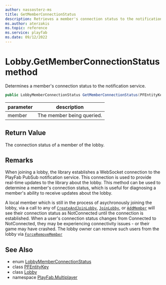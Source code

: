 ```yaml
---
author: nassosterz-ms
title: GetMemberConnectionStatus
description: Retrieves a member's connection status to the notification service.
ms.author: aterzakis
ms.topic: reference
ms.service: playfab
ms.date: 09/12/2022
---
```


# Lobby.GetMemberConnectionStatus method

Determines a member's connection status to the notification service.

```csharp
public LobbyMemberConnectionStatus GetMemberConnectionStatus(PFEntityKey member)
```

| parameter | description |
| --- | --- |
| member | The member being queried. |

## Return Value

The connection status of a member of the lobby.

## Remarks

When joining a lobby, the library establishes a WebSocket connection to the PlayFab PubSub notification service. This connection is used to provide real-time updates to the library about the lobby. This method can be used to determine a member's connection status, which is useful for diagnosing a member's ability to receive updates about the lobby.

A local member which is still in the process of asychronously joining the lobby, via a call to any of [`CreateAndJoinLobby`](../PlayFabMultiplayer/CreateAndJoinLobby.md), [`JoinLobby`](../PlayFabMultiplayer/JoinLobby.md), or [`AddMember`](./AddMember.md) will see their connection status as NotConnected until the connection is established. When a user's connection status changes from Connected to NotConnected, they may be experiencing connectivity issues - or their game may have crashed. The lobby owner can remove such users from the lobby via [`ForceRemoveMember`](./ForceRemoveMember.md)

## See Also

* enum [LobbyMemberConnectionStatus](../LobbyMemberConnectionStatus.md)
* class [PFEntityKey](../PFEntityKey.md)
* class [Lobby](../Lobby.md)
* namespace [PlayFab.Multiplayer](../../PlayFabMultiplayerSDK.md)

